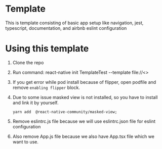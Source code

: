 # Template
 This is template consisting of basic app setup like navigation, jest, typescript, documentation, and airbnb eslint configuration


# Using this template
1. Clone the repo
2. Run command: react-native init TemplateTest --template file://<<path to file>>
3. If you get error while pod install because of flipper, open podfile and remove `enabling flipper` block.
4. Due to some issue masked view is not installed, so you have to install and link it by yourself. 
   
   `yarn add  @react-native-community/masked-view;`
   
 5. Remove eslintrc.js file because we will use eslintrc.json file for eslint configuration
 6. Also remove App.js file because we also have App.tsx file which we want to use.
